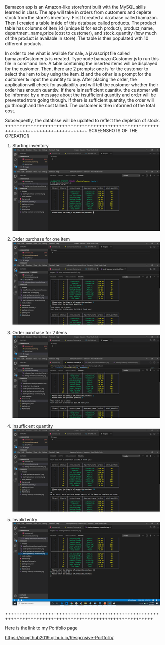 Bamazon app is an Amazon-like storefront built with the MySQL skills learned in class. 
The app will take in orders from customers and deplete stock from the store's inventory. 
First I created a database called bamazon. Then I created a table inside of this database
called products. The product table has columns of item_id (unique id for each product), 
product_name, department_name,price (cost to customer), and stock_quantity (how much of the 
product is available in store). The table is then populated with 10 different products. 

In order to see what is availble for sale, a javascript file called bamazonCustomer.js is 
created. Type node bamazonCustomer.js to run this file in command line. A table containing the inserted items will be displayed for the customer. Then, there are 2 prompts: one is for the customer to select 
the item to buy using the item_id and the other is a prompt for the customer to input the quantity 
to buy. After placing the order, the application will check for availability and will tell the customer 
whether their order has enough quantity. If there is insufficient quantity, the customer will be 
informed by a message about the insufficient quantity and order will be prevented from going through.
If there is sufficient quantity, the order will go through and the cost tallied. The customer is then
informed of the total cost. 

Subsequently, the database will be updated to reflect the depletion of stock. 
+++++++++++++++++++++++++++++++++++++++++++++++++++++++++++++++++++++++++++++++++++
SCREENSHOTS OF THE OPERATION

1.  Starting inventory
![images](https://github.com/vkcgithub2019/bamazon/blob/master/images/starting%20inventory%20screenshot.png)

2.  Order purchase for one item
![images](https://github.com/vkcgithub2019/bamazon/blob/master/images/order%20purchase%20screenshot1.png)

3.  Order purchase for 2 items
![images](https://github.com/vkcgithub2019/bamazon/blob/master/images/order%20purchase%20screenshot2.png)

4.  Insufficient quantity
![images](https://github.com/vkcgithub2019/bamazon/blob/master/images/insufficient%20quantity%20screenshot.png)

5.  Invalid entry
![images](https://github.com/vkcgithub2019/bamazon/blob/master/images/invalid%20item%20id%20entry.png)

++++++++++++++++++++++++++++++++++++++++++++++++++++++++++++++++++++++++++++++++++++++++++++++++++++++++++

Here is the link to my Portfolio page

https://vkcgithub2019.github.io/Responsive-Portfolio/
